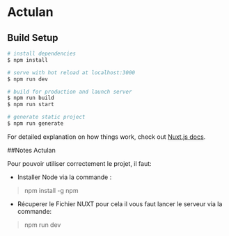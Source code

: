 # Actulan

## Build Setup

```bash
# install dependencies
$ npm install

# serve with hot reload at localhost:3000
$ npm run dev

# build for production and launch server
$ npm run build
$ npm run start

# generate static project
$ npm run generate
```

For detailed explanation on how things work, check out [Nuxt.js docs](https://nuxtjs.org).

##Notes Actulan

Pour pouvoir utiliser correctement le projet, il faut:

- Installer Node via la commande :
> npm install -g npm

- Récuperer le Fichier NUXT pour cela il vous faut lancer le serveur via la commande:
> npm run dev
